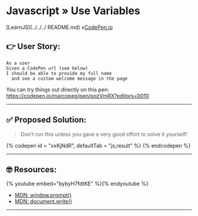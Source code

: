 # Javascript » Use Variables
[LearnJS](../../../ README.md) »[CodePen.io](../README.md)

## 👉 User Story:

```
As a user
Given a CodePen url (see below)
I should be able to provide my full name
  and see a custom welcome message in the page
```

You can try things out directly on this pen:  
https://codepen.io/marcopeg/pen/pozVmRX?editors=0010

---

## ✅ Proposed Solution:

> Don't run this unless you gave a very good effort to solve it yourself!

{% codepen id = "xxKjNdR", defaultTab = "js,result" %} {% endcodepen %}

---

## 🤓 Resources:

{% youtube embed="bybyH7fdtKE" %}{% endyoutube %}

- [MDN: window.prompt()](https://developer.mozilla.org/en-US/docs/Web/API/Window/prompt)
- [MDN: document.write()](https://developer.mozilla.org/en-US/docs/Web/API/Document/write)

---
